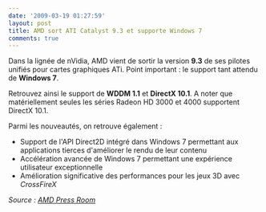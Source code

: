 ```yaml
---
date: '2009-03-19 01:27:59'
layout: post
title: AMD sort ATI Catalyst 9.3 et supporte Windows 7
comments: true
---
```


Dans la lignée de nVidia, AMD vient de sortir la version **9.3** de ses pilotes unifiés pour cartes graphiques ATi. Point important : le support tant attendu de **Windows 7**.

Retrouvez ainsi le support de **WDDM 1.1** et **DirectX 10.1**. A noter que matériellement seules les séries Radeon HD 3000 et 4000 supportent DirectX 10.1.

Parmi les nouveautés, on retrouve également :
	
  * Support de l'API Direct2D intégré dans Windows 7 permettant aux applications tierces d'améliorer le rendu de leur contenu
  * Accélération avancée de Windows 7 permettant une expérience utilisateur exceptionnelle
  * Amélioration significative des performances pour les jeux 3D avec _CrossFireX_

*Source : [AMD Press Room](http://www.amd.com/us-en/Corporate/VirtualPressRoom/0,,51_104_543%7E130614,00.html)*
